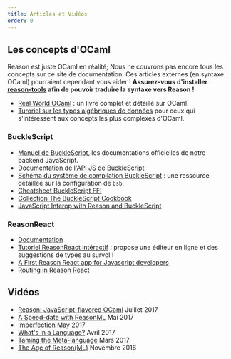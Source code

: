 ```yaml
---
title: Articles et Vidéos
order: 0
---
```


## Les concepts d'OCaml

Reason est juste OCaml en réalité; Nous ne couvrons pas encore tous les concepts sur ce site de documentation. Ces articles externes (en syntaxe OCaml) pourraient cependant vous aider ! **Assurez-vous d'installer [reason-tools](https://github.com/reasonml/reason-tools) afin de pouvoir traduire la syntaxe vers Reason !**

- [Real World OCaml](https://realworldocaml.org) : un livre complet et détaillé sur OCaml.
- [Turoriel sur les types algébriques de données](http://mads-hartmann.com/ocaml/2015/01/05/gadt-ocaml.html) pour ceux qui s'intéressent aux concepts les plus complexes d'OCaml.

### BuckleScript

- [Manuel de BuckleScript](http://bucklescript.github.io/bucklescript/Manual.html), les documentations officielles de notre backend JavaScript.
- [Documentation de l'API JS de BuckleScript](http://bucklescript.github.io/bucklescript/api/index.html)
- [Schéma du système de compilation BuckleScript](http://bucklescript.github.io/bucklescript/docson/#build-schema.json) : une ressource détaillée sur la configuration de `bsb`.
- [Cheatsheet BuckleScript FFI](https://github.com/glennsl/bucklescript-ffi-cheatsheet)
- [Collection The BuckleScript Cookbook](https://github.com/glennsl/bucklescript-cookbook)
- [JavaScript Interop with Reason and BuckleScript](https://jaredforsyth.com/2017/06/03/javascript-interop-with-reason-and-bucklescript/)

### ReasonReact

- [Documentation](https://reasonml.github.io/reason-react/)
- [Tutoriel ReasonReact intéractif](https://jaredforsyth.com/2017/07/05/a-reason-react-tutorial/) : propose une éditeur en ligne et des suggestions de types au survol !
- [A First Reason React app for Javascript developers](https://jamesfriend.com.au/a-first-reason-react-app-for-js-developers)
- [Routing in Reason React](https://jamesfriend.com.au/routing-in-reason-react)

## Vidéos

- [Reason: JavaScript-flavored OCaml](https://www.youtube.com/watch?v=vTb8UU_Yjmk) Juillet 2017
- [A Speed-date with ReasonML](https://www.youtube.com/watch?v=dKYAh8vJiSk) Mai 2017
- [Imperfection](https://www.youtube.com/watch?v=tCVXp6gFD8o) May 2017
- [What's in a Language?](https://www.youtube.com/watch?v=24S5u_4gx7w) Avril 2017
- [Taming the Meta-language](https://www.youtube.com/watch?v=_0T5OSSzxms) Mars 2017
- [The Age of Reason(ML)](https://www.youtube.com/watch?v=8LCmLQ1-YqQ) Novembre 2016
